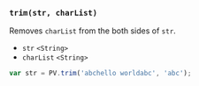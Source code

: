 ### ``trim(str, charList)``
Removes ``charList`` from the both sides of ``str``.

- `str` `<String>`
- `charList` `<String>`

```js
var str = PV.trim('abchello worldabc', 'abc');
```